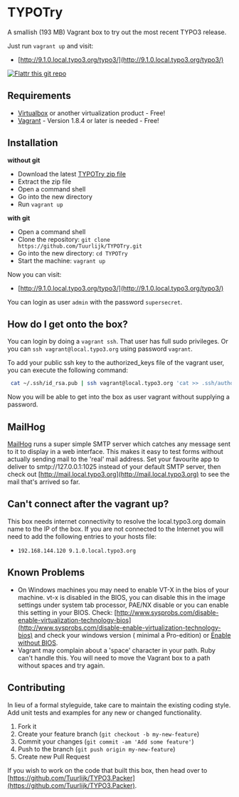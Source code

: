 # TYPOTry
A smallish (193 MB) Vagrant box to try out the most recent TYPO3 release.

Just run `vagrant up` and visit:

* [http://9.1.0.local.typo3.org/typo3/](http://9.1.0.local.typo3.org/typo3/)

[![Flattr this git repo](http://api.flattr.com/button/flattr-badge-large.png)](https://flattr.com/submit/auto?user_id=Tuurlijk&url=https://github.com/Tuurlijk/TYPOTry&title=TYPOTry&language=Ansible&tags=github&category=software)

## Requirements

* [Virtualbox](https://www.virtualbox.org/) or another virtualization product - Free!
* [Vagrant](http://www.vagrantup.com/) - Version 1.8.4 or later is needed - Free!

## Installation

**without git**
* Download the latest [TYPOTry zip file](https://github.com/Tuurlijk/TYPOTry/archive/master.zip)
* Extract the zip file
* Open a command shell
* Go into the new directory
* Run `vagrant up`

**with git**
* Open a command shell
* Clone the repository: `git clone https://github.com/Tuurlijk/TYPOTry.git`
* Go into the new directory: `cd TYPOTry`
* Start the machine: `vagrant up`

Now you can visit:

* [http://9.1.0.local.typo3.org/typo3/](http://9.1.0.local.typo3.org/typo3/)

You can login as user `admin` with the password `supersecret`.

## How do I get onto the box?
You can login by doing a `vagrant ssh`. That user has full sudo privileges. Or you can `ssh vagrant@local.typo3.org` using password `vagrant`.

To add your public ssh key to the authorized_keys file of the vagrant user, you can execute the following command:

```bash
 cat ~/.ssh/id_rsa.pub | ssh vagrant@local.typo3.org 'cat >> .ssh/authorized_keys'
```

Now you will be able to get into the box as user vagrant without supplying a password.

## MailHog
[MailHog](https://github.com/mailhog/MailHog) runs a super simple SMTP server which catches any message sent to it to display in a web interface. This makes it easy to test forms without actually sending mail to the 'real' mail address. Set your favourite app to deliver to smtp://127.0.0.1:1025 instead of your default SMTP server, then check out [http://mail.local.typo3.org](http://mail.local.typo3.org) to see the mail that's arrived so far.

## Can't connect after the vagrant up?

This box needs internet connectivity to resolve the local.typo3.org domain name to the IP of the box. If you are not connected to the Internet you will need to add the following entries to your hosts file:

* `192.168.144.120 9.1.0.local.typo3.org`

## Known Problems

* On Windows machines you may need to enable VT-X in the bios of your machine. vt-x is disabled in the BIOS, you can disable this in the image settings under system tab processor, PAE/NX disable or you can enable this setting in your BIOS. Check: [http://www.sysprobs.com/disable-enable-virtualization-technology-bios](http://www.sysprobs.com/disable-enable-virtualization-technology-bios) and check your windows version ( minimal a Pro-edition) or [Enable without BIOS](http://stackoverflow.com/questions/31581854/enabling-intel-virtualization-vt-x-without-option-in-bios).
* Vagrant may complain about a 'space' character in your path. Ruby can't handle this. You will need to move the Vagrant box to a path without spaces and try again.

## Contributing
In lieu of a formal styleguide, take care to maintain the existing coding style. Add unit tests and examples for any new or changed functionality.

1. Fork it
2. Create your feature branch (`git checkout -b my-new-feature`)
3. Commit your changes (`git commit -am 'Add some feature'`)
4. Push to the branch (`git push origin my-new-feature`)
5. Create new Pull Request

If you wish to work on the code that built this box, then head over to [https://github.com/Tuurlijk/TYPO3.Packer](https://github.com/Tuurlijk/TYPO3.Packer).
